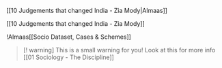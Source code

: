 [[10 Judgements that changed India - Zia Mody|Almaas]]


[[10 Judgements that changed India - Zia Mody]]

!Almaas[[Socio Dataset, Cases & Schemes]]

>[! warning]
>This is a small warning for you!
>Look at this for more info [[01 Sociology - The Discipline]]

